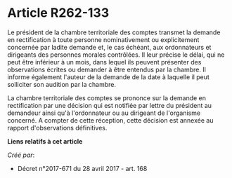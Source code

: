 # Article R262-133

Le président de la chambre territoriale des comptes transmet la demande en rectification à toute personne nominativement ou
explicitement concernée par ladite demande et, le cas échéant, aux ordonnateurs et dirigeants des personnes morales
contrôlées. Il leur précise le délai, qui ne peut être inférieur à un mois, dans lequel ils peuvent présenter des
observations écrites ou demander à être entendus par la chambre. Il informe également l'auteur de la demande de la date à
laquelle il peut solliciter son audition par la chambre.

La chambre territoriale des comptes se prononce sur la demande en rectification par une décision qui est notifiée par lettre
du président au demandeur ainsi qu'à l'ordonnateur ou au dirigeant de l'organisme concerné. A compter de cette réception,
cette décision est annexée au rapport d'observations définitives.

**Liens relatifs à cet article**

_Créé par_:

  - Décret n°2017-671 du 28 avril 2017 - art. 168
